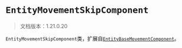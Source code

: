# `EntityMovementSkipComponent`

> 文档版本：1.21.0.20

`EntityMovementSkipComponent`类，扩展自[`EntityBaseMovementComponent`](./entitybasemovementcomponent.md)。
